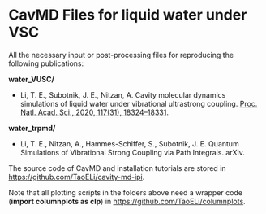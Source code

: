 # CavMD Files for liquid water under VSC

All the necessary input or post-processing files for reproducing the following publications:

**water_VUSC/**

- Li, T. E., Subotnik, J. E., Nitzan, A. Cavity molecular dynamics simulations of liquid water under vibrational ultrastrong coupling. [Proc. Natl. Acad. Sci., 2020, 117(31), 18324–18331](https://doi.org/10.1073/pnas.2009272117).

**water_trpmd/**

- Li, T. E., Nitzan, A., Hammes-Schiffer, S., Subotnik, J. E. Quantum Simulations of Vibrational Strong Coupling via Path Integrals. arXiv.

The source code of CavMD and installation tutorials are stored in https://github.com/TaoELi/cavity-md-ipi.

Note that all plotting scripts in the folders above need a wrapper code (**import columnplots as clp**) in https://github.com/TaoELi/columnplots.
